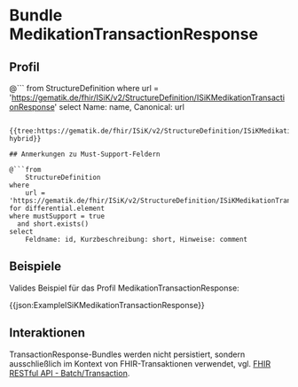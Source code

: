 # Bundle MedikationTransactionResponse

## Profil

@```
from StructureDefinition where url = 'https://gematik.de/fhir/ISiK/v2/StructureDefinition/ISiKMedikationTransactionResponse' select Name: name, Canonical: url
```

{{tree:https://gematik.de/fhir/ISiK/v2/StructureDefinition/ISiKMedikationTransactionResponse, hybrid}}

## Anmerkungen zu Must-Support-Feldern

@```from
	StructureDefinition
where
    url = 'https://gematik.de/fhir/ISiK/v2/StructureDefinition/ISiKMedikationTransactionResponse'
for differential.element
where mustSupport = true
  and short.exists()
select
	Feldname: id, Kurzbeschreibung: short, Hinweise: comment
```

## Beispiele

Valides Beispiel für das Profil MedikationTransactionResponse:

{{json:ExampleISiKMedikationTransactionResponse}}

## Interaktionen

TransactionResponse-Bundles werden nicht persistiert, sondern ausschließlich im Kontext von FHIR-Transaktionen verwendet, vgl. [FHIR RESTful API - Batch/Transaction](http://www.hl7.org/fhir/http.html#transaction).
